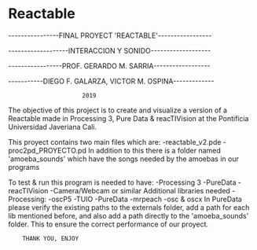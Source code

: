 # Reactable
----------------FINAL PROYECT 'REACTABLE'-----------------

-------------------INTERACCION Y SONIDO-------------------

-----------------PROF. GERARDO M. SARRIA------------------

-----------DIEGO F. GALARZA, VICTOR M. OSPINA-------------

                         2019


The objective of this project is to create and visualize a
version of a Reactable made in Processing 3, Pure Data &
reacTIVision at the Pontificia Universidad Javeriana Cali.

This proyect contains two main files which are:
	-reactable_v2.pde
	-proc2pd_PROYECTO.pd
In addition to this there is a folder named 'amoeba_sounds'
which have the songs needed by the amoebas in our programs

To test & run this program is needed to have:
	-Processing 3
	-PureData
	-reacTIVision
	-Camera/Webcam or similar
Additional libraries needed
-Processing:
	-oscP5
	-TUIO
-PureData
	-mrpeach
	-osc & oscx
In PureData please verify the existing paths to the 
externals folder, add a path for each lib mentioned before, 
and also add a path directly to the 'amoeba_sounds' folder.
This to ensure the correct performance of our proyect.

		THANK YOU, ENJOY
